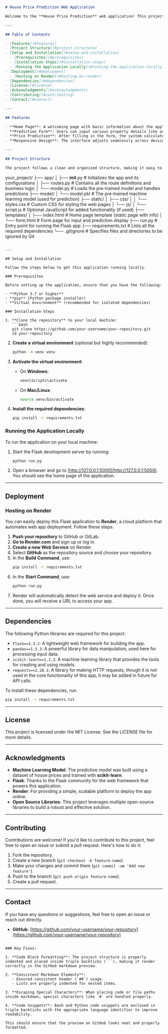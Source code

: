 ```markdown
# House Price Prediction Web Application

Welcome to the **House Price Prediction** web application! This project leverages a pre-trained machine learning model to predict house prices based on various input features. Built using **Flask**, this web application allows users to input property details (e.g., area, number of rooms, etc.) and get an estimated price for the property.

---

## Table of Contents

- [Features](#features)
- [Project Structure](#project-structure)
- [Setup and Installation](#setup-and-installation)
  - [Prerequisites](#prerequisites)
  - [Installation Steps](#installation-steps)
  - [Running the Application Locally](#running-the-application-locally)
- [Deployment](#deployment)
  - [Hosting on Render](#hosting-on-render)
- [Dependencies](#dependencies)
- [License](#license)
- [Acknowledgments](#acknowledgments)
- [Contributing](#contributing)
- [Contact](#contact)

---

## Features

- **Home Page**: A welcoming page with basic information about the application.
- **Prediction Form**: Users can input various property details like area, number of rooms, and more.
- **Price Prediction**: After filling in the form, the system calculates and displays the predicted house price.
- **Responsive Design**: The interface adjusts seamlessly across devices like desktops, tablets, and smartphones.

---

## Project Structure

The project follows a clean and organized structure, making it easy to navigate and extend:

```
your_project/
├── app/
│   ├── __init__.py            # Initializes the app and its configurations
│   ├── routes.py              # Contains all the route definitions and business logic
│   └── model.py               # Loads the pre-trained model and handles predictions
├── model/
│   └── model.pkl              # The pre-trained machine learning model (used for prediction)
├── static/
│   ├── css/
│   │   └── styles.css         # Custom CSS for styling the web pages
│   └── js/
│       └── script.js          # Optional JavaScript for added functionality (if used)
├── templates/
│   ├── index.html             # Home page template (static page with info)
│   └── form.html              # Form page for input and prediction display
├── run.py                     # Entry point for running the Flask app
├── requirements.txt           # Lists all the required dependencies
└── .gitignore                 # Specifies files and directories to be ignored by Git
```

---

## Setup and Installation

Follow the steps below to get this application running locally.

### Prerequisites

Before setting up the application, ensure that you have the following:

- **Python 3.7 or higher**
- **pip** (Python package installer)
- **Virtual environment** (recommended for isolated dependencies)

### Installation Steps

1. **Clone the repository** to your local machine:
   ```bash
   git clone https://github.com/your-username/your-repository.git
   cd your-repository
   ```

2. **Create a virtual environment** (optional but highly recommended):
   ```bash
   python -m venv venv
   ```

3. **Activate the virtual environment**:
   - On **Windows**:
     ```bash
     venv\Scripts\activate
     ```
   - On **Mac/Linux**:
     ```bash
     source venv/bin/activate
     ```

4. **Install the required dependencies**:
   ```bash
   pip install -r requirements.txt
   ```

### Running the Application Locally

To run the application on your local machine:

1. Start the Flask development server by running:
   ```bash
   python run.py
   ```

2. Open a browser and go to [http://127.0.0.1:5000](http://127.0.0.1:5000). You should see the home page of the application.

---

## Deployment

### Hosting on Render

You can easily deploy this Flask application to **Render**, a cloud platform that automates web app deployment. Follow these steps:

1. **Push your repository** to GitHub or GitLab.
2. **Go to Render.com** and sign up or log in.
3. **Create a new Web Service** on Render.
4. Select **GitHub** as the repository source and choose your repository.
5. In the **Build Command**, use:
   ```bash
   pip install -r requirements.txt
   ```
6. In the **Start Command**, use:
   ```bash
   python run.py
   ```
7. Render will automatically detect the web service and deploy it. Once done, you will receive a URL to access your app.

---

## Dependencies

The following Python libraries are required for this project:

- `Flask==2.3.2`: A lightweight web framework for building the app.
- `pandas==1.5.3`: A powerful library for data manipulation, used here for processing input data.
- `scikit-learn==1.1.2`: A machine learning library that provides the tools for creating and using models.
- `requests==2.28.1`: A library for making HTTP requests, though it is not used in the core functionality of this app, it may be added in future for API calls.

To install these dependencies, run:
```bash
pip install -r requirements.txt
```

---

## License

This project is licensed under the MIT License. See the LICENSE file for more details.

---

## Acknowledgments

- **Machine Learning Model**: The predictive model was built using a dataset of house prices and trained with **scikit-learn**.
- **Flask**: Thanks to the Flask community for the web framework that powers this application.
- **Render**: For providing a simple, scalable platform to deploy the app online.
- **Open Source Libraries**: This project leverages multiple open-source libraries to build a robust and effective solution.

---

## Contributing

Contributions are welcome! If you'd like to contribute to this project, feel free to open an issue or submit a pull request. Here's how to do it:

1. Fork the repository.
2. Create a new branch (`git checkout -b feature-name`).
3. Make your changes and commit them (`git commit -am 'Add new feature'`).
4. Push to the branch (`git push origin feature-name`).
5. Create a pull request.

---

## Contact

If you have any questions or suggestions, feel free to open an issue or reach out directly.

- **GitHub**: [https://github.com/your-username/your-repository](https://github.com/your-username/your-repository)
```

### Key Fixes:

1. **Code Block Formatting**: The project structure is properly indented and placed inside triple backticks (```), making it render correctly in the GitHub markdown preview.
   
2. **Consistent Markdown Elements**:
   - Ensured consistent header (`##`) usage.
   - Lists are properly indented for nested items.

3. **Escaping Special Characters**: When placing code or file paths inside markdown, special characters like `#` are handled properly.

4. **Code Snippets**: Bash and Python code snippets are enclosed in triple backticks with the appropriate language identifier to improve readability.

This should ensure that the preview on GitHub looks neat and properly formatted.
